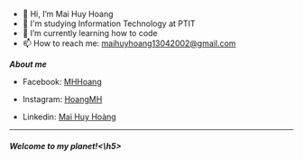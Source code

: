 - 👋 Hi, I’m Mai Huy Hoang
- 🏫 I'm studying Information Technology at PTIT
- 🌱 I’m currently learning how to code
- 📫 How to reach me: maihuyhoang13042002@gmail.com

***About me***

- Facebook: [MHHoang](https://www.facebook.com/HoangMH1304)

- Instagram: [HoangMH](https://www.instagram.com/mhhoang1304/)

- Linkedin: [Mai Huy Hoàng](https://www.linkedin.com/in/ho%C3%A0ng-mai-745b31146/)

---

<p align="center">
  <h5><em><strong>Welcome to my planet!</strong></em><\h5>
</p>


<!---
HoangMH1304/HoangMH1304 is a ✨ special ✨ repository because its `README.md` (this file) appears on your GitHub profile.
You can click the Preview link to take a look at your changes.
--->
